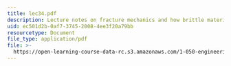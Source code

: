 ```yaml
---
title: lec34.pdf
description: Lecture notes on fracture mechanics and how brittle materials fail.
uid: ec501d2b-0af7-3745-2008-4ee3f20a79bb
resourcetype: Document
file_type: application/pdf
file: >-
  https://open-learning-course-data-rc.s3.amazonaws.com/1-050-engineering-mechanics-i-fall-2007/ec501d2b0af7374520084ee3f20a79bb_lec34.pdf
---
```

